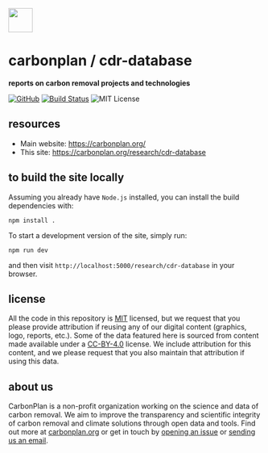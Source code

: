 <img
  src='https://carbonplan-assets.s3.amazonaws.com/monogram/dark-small.png'
  height='48'
/>

# carbonplan / cdr-database

**reports on carbon removal projects and technologies**

[![GitHub][github-badge]][github]
[![Build Status]][actions]
![MIT License][]

[github]: https://github.com/carbonplan/cdr-database
[github-badge]: https://badgen.net/badge/-/github?icon=github&label
[build status]: https://github.com/carbonplan/cdr-database/actions/workflows/main.yaml/badge.svg
[actions]: https://github.com/carbonplan/cdr-database/actions/workflows/main.yaml
[mit license]: https://badgen.net/badge/license/MIT/blue

## resources

- Main website: https://carbonplan.org/
- This site: https://carbonplan.org/research/cdr-database

## to build the site locally

Assuming you already have `Node.js` installed, you can install the build dependencies with:

```shell
npm install .
```

To start a development version of the site, simply run:

```shell
npm run dev
```

and then visit `http://localhost:5000/research/cdr-database` in your browser.

## license

All the code in this repository is [MIT](https://choosealicense.com/licenses/mit/) licensed, but we request that you please provide attribution if reusing any of our digital content (graphics, logo, reports, etc.). Some of the data featured here is sourced from content made available under a [CC-BY-4.0](https://choosealicense.com/licenses/cc-by-4.0/) license. We include attribution for this content, and we please request that you also maintain that attribution if using this data.

## about us

CarbonPlan is a non-profit organization working on the science and data of carbon removal. We aim to improve the transparency and scientific integrity of carbon removal and climate solutions through open data and tools. Find out more at [carbonplan.org](https://carbonplan.org/) or get in touch by [opening an issue](https://github.com/carbonplan/cdr-database/issues/new) or [sending us an email](mailto:hello@carbonplan.org).

